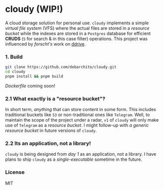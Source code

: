 # cloudy (WIP!)

A cloud storage solution for personal use. `cloudy` implements a simple *virtual file system* (VFS) where the actual files are stored in a *resource bucket* while the indexes are stored in a `Postgres` database for efficient **CRUDS** (`S` for search & in this case filter) operations. This project was influenced by *forscht's* work on [ddrive](https://github.com/forscht/ddrive).

### 1. Build

```bash
git clone https://github.com/debarchito/cloudy.git
cd cloudy
pnpm install && pnpm build
```

*Dockerfile* coming soon!

### 2.1 What exactly is a "resource bucket"?

In short term, *anything* that can store content in some form. This includes traditional buckets like `S3` or non-traditional ones like `Telegram`. Well, to maintain the scope of the project under a radar, `v1` of `cloudy` will only make use of `Telegram` as a *resource bucket*. I might follow-up with *a generic resource bucket* in future versions of `cloudy`.

### 2.2 Its an application, not a library!

`cloudy` is being designed from *day 1* as an application, not a library. I have plans to ship `cloudy` as a *single-executable* sometime in the future.

### License

MIT
